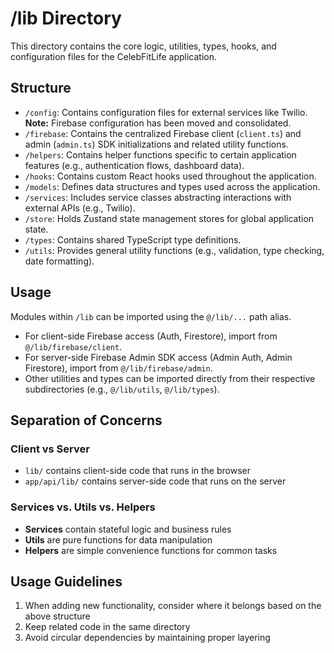 # /lib Directory

This directory contains the core logic, utilities, types, hooks, and configuration files for the CelebFitLife application.

## Structure

*   `/config`: Contains configuration files for external services like Twilio. **Note:** Firebase configuration has been moved and consolidated.
*   `/firebase`: Contains the centralized Firebase client (`client.ts`) and admin (`admin.ts`) SDK initializations and related utility functions.
*   `/helpers`: Contains helper functions specific to certain application features (e.g., authentication flows, dashboard data).
*   `/hooks`: Contains custom React hooks used throughout the application.
*   `/models`: Defines data structures and types used across the application.
*   `/services`: Includes service classes abstracting interactions with external APIs (e.g., Twilio).
*   `/store`: Holds Zustand state management stores for global application state.
*   `/types`: Contains shared TypeScript type definitions.
*   `/utils`: Provides general utility functions (e.g., validation, type checking, date formatting).

## Usage

Modules within `/lib` can be imported using the `@/lib/...` path alias.

*   For client-side Firebase access (Auth, Firestore), import from `@/lib/firebase/client`.
*   For server-side Firebase Admin SDK access (Admin Auth, Admin Firestore), import from `@/lib/firebase/admin`.
*   Other utilities and types can be imported directly from their respective subdirectories (e.g., `@/lib/utils`, `@/lib/types`).

## Separation of Concerns

### Client vs Server

- `lib/` contains client-side code that runs in the browser
- `app/api/lib/` contains server-side code that runs on the server

### Services vs. Utils vs. Helpers

- **Services** contain stateful logic and business rules
- **Utils** are pure functions for data manipulation
- **Helpers** are simple convenience functions for common tasks

## Usage Guidelines

1. When adding new functionality, consider where it belongs based on the above structure
2. Keep related code in the same directory
3. Avoid circular dependencies by maintaining proper layering 